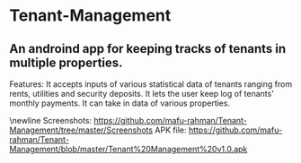 # Tenant-Management

## An androind app for keeping tracks of tenants in multiple properties.

Features: It accepts inputs of various statistical data of tenants ranging from rents, utilities and security deposits.
It lets the user keep log of tenants' monthly payments.
It can take in data of various properties.

\newline Screenshots: https://github.com/mafu-rahman/Tenant-Management/tree/master/Screenshots
APK file: https://github.com/mafu-rahman/Tenant-Management/blob/master/Tenant%20Management%20v1.0.apk
